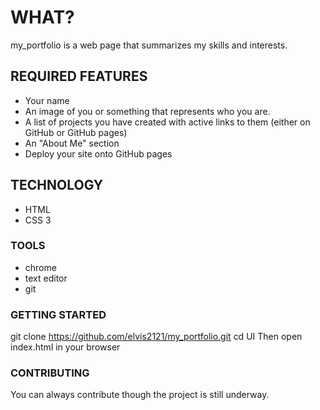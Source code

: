 # WHAT?
my_portfolio is a web page that summarizes my skills and interests.

## REQUIRED FEATURES
* Your name
* An image of you or something that represents who you are.
* A list of projects you have created with active links to them (either on GitHub or GitHub pages)
* An "About Me" section 
* Deploy your site onto GitHub pages

## TECHNOLOGY
* HTML
* CSS 3

### TOOLS
* chrome
* text editor
* git

### GETTING STARTED
git clone https://github.com/elvis2121/my_portfolio.git
cd UI Then open index.html in your browser

### CONTRIBUTING
You can always contribute though the project is still underway.
